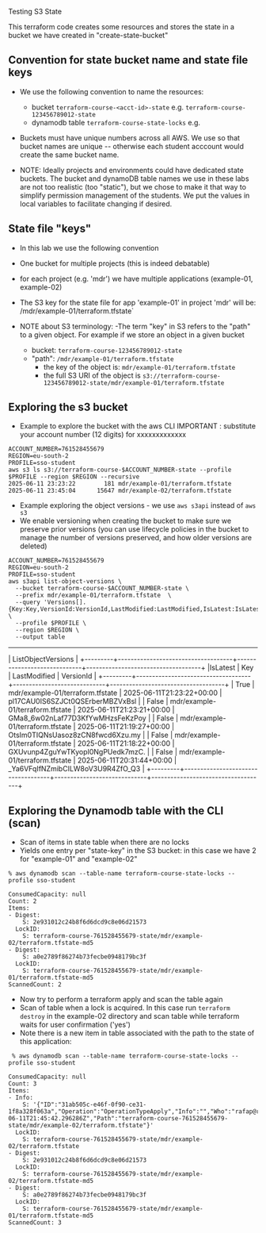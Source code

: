 Testing S3 State

This terraform code creates some resources and stores the state in a bucket we have created in "create-state-bucket"

## Convention for state bucket name and state file keys
- We use the following convention to name the resources:

    - bucket `terraform-course-<acct-id>-state` e.g. `terraform-course-123456789012-state`
    - dynamodb table `terraform-course-state-locks` e.g. 

- Buckets must have unique numbers across all AWS.   We use <acct-id> so that bucket names are unique -- otherwise each student acccount would create the same bucket name.  

- NOTE:  Ideally projects and environments could have dedicated state buckets.  The bucket  and dynamoDB table names we use in these labs are not too realistic (too "static"), but we chose to make it that way to simplify permission management of the students.   We put the values in local variables to facilitate changing if desired.

## State file "keys" 
- In this lab we use the following convention
- One bucket for multiple projects (this is indeed debatable)
- for each project (e.g. 'mdr') we have multiple applications (example-01, example-02)
- The S3 key for the state file for app 'example-01' in project 'mdr' will be:  /mdr/example-01/terraform.tfstate`

- NOTE about S3 terminology:
    -The term "key" in S3 refers to the "path" to a given object.  For example if we store an object in a given bucket
    - bucket: `terraform-course-123456789012-state`
    - "path": `/mdr/example-01/terraform.tfstate`
        - the key of the object is: `mdr/example-01/terraform.tfstate`
        - the full S3 URI of the object is `s3://terraform-course-123456789012-state/mdr/example-01/terraform.tfstate`

## Exploring the s3 bucket
- Example to explore the bucket with the aws CLI
IMPORTANT : substitute your account number (12 digits) for xxxxxxxxxxxxx

```
ACCOUNT_NUMBER=761528455679
REGION=eu-south-2
PROFILE=sso-student
aws s3 ls s3://terraform-course-$ACCOUNT_NUMBER-state --profile $PROFILE --region $REGION --recursive
2025-06-11 23:23:22        181 mdr/example-01/terraform.tfstate
2025-06-11 23:45:04      15647 mdr/example-02/terraform.tfstate
```
- Example exploring the object versions - we use  `aws s3api` instead of `aws s3`
- We enable versioning when creating the bucket to make sure we preserve prior versions (you can use lifecycle policies in the bucket to manage the number of versions preserved, and how older versions are deleted)
```
ACCOUNT_NUMBER=761528455679
REGION=eu-south-2
PROFILE=sso-student
aws s3api list-object-versions \
  --bucket terraform-course-$ACCOUNT_NUMBER-state \
  --prefix mdr/example-01/terraform.tfstate  \
  --query 'Versions[].{Key:Key,VersionId:VersionId,LastModified:LastModified,IsLatest:IsLatest}' \
  --profile $PROFILE \
  --region $REGION \
  --output table

```
-------------------------------------------------------------------------------------------------------------------
|                                               ListObjectVersions                                                |
+---------+------------------------------------+-----------------------------+------------------------------------+
|IsLatest |                Key                 |        LastModified         |             VersionId              |
+---------+------------------------------------+-----------------------------+------------------------------------+
|  True   |  mdr/example-01/terraform.tfstate  |  2025-06-11T21:23:22+00:00  |  pl17CAU0IS6SZJCt0QSErberMBZVxBsl  |
|  False  |  mdr/example-01/terraform.tfstate  |  2025-06-11T21:23:21+00:00  |  GMa8_6w02nLaf77D3KfYwMHzsFeKzPoy  |
|  False  |  mdr/example-01/terraform.tfstate  |  2025-06-11T21:19:27+00:00  |  OtsIm0TIQNsUasoz8zCN8fwcd6Xzu.my  |
|  False  |  mdr/example-01/terraform.tfstate  |  2025-06-11T21:18:22+00:00  |  GXUvunp4ZguYwTKyopI0NgPUedk7mzC.  |
|  False  |  mdr/example-01/terraform.tfstate  |  2025-06-11T20:31:44+00:00  |  _Ya6VFqIfNZmibCILW8oV3U9R4ZfO_Q3  |
+---------+------------------------------------+-----------------------------+------------------------------------+

## Exploring the Dynamodb table with the CLI (scan)

- Scan of items in state table when there are no locks
- Yields one entry per "state-key" in the S3 bucket: in this case we have 2 for "example-01" and "example-02"

```
% aws dynamodb scan --table-name terraform-course-state-locks --profile sso-student

ConsumedCapacity: null
Count: 2
Items:
- Digest:
    S: 2e931012c24b8f6d6dcd9c8e06d21573
  LockID:
    S: terraform-course-761528455679-state/mdr/example-02/terraform.tfstate-md5
- Digest:
    S: a0e2789f86274b73fecbe0948179bc3f
  LockID:
    S: terraform-course-761528455679-state/mdr/example-01/terraform.tfstate-md5
ScannedCount: 2
```

- Now try to perform a terraform apply and scan the table again
- Scan of table when a lock is acquired.  In this case run `terraform destroy` in the example-02 directory and scan table while terraform waits for user confirmation ('yes')
- Note there is a new item in table associated with the path to the state of this application:
```
 % aws dynamodb scan --table-name terraform-course-state-locks --profile sso-student

ConsumedCapacity: null
Count: 3
Items:
- Info:
    S: '{"ID":"31ab505c-e46f-0f90-ce31-1f8a328f063a","Operation":"OperationTypeApply","Info":"","Who":"rafap@rafap.local","Version":"1.12.1","Created":"2025-06-11T21:45:42.296286Z","Path":"terraform-course-761528455679-state/mdr/example-02/terraform.tfstate"}'
  LockID:
    S: terraform-course-761528455679-state/mdr/example-02/terraform.tfstate
- Digest:
    S: 2e931012c24b8f6d6dcd9c8e06d21573
  LockID:
    S: terraform-course-761528455679-state/mdr/example-02/terraform.tfstate-md5
- Digest:
    S: a0e2789f86274b73fecbe0948179bc3f
  LockID:
    S: terraform-course-761528455679-state/mdr/example-01/terraform.tfstate-md5
ScannedCount: 3

```

